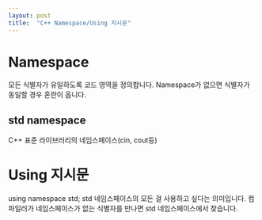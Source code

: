 ```yaml
---
layout: post
title:  "C++ Namespace/Using 지시문"
---
```


# Namespace

모든 식별자가 유일하도록 코드 영역을 정의합니다.
Namespace가 없으면 식별자가 동일할 경우 혼란이 옵니다. 

## std namespace
C++ 표준 라이브러리의 네임스페이스(cin, cout등)

# Using 지시문

using namespace std;
std 네임스페이스의 모든 걸 사용하고 싶다는 의미입니다.
컴파일러가 네임스페이스가 없는 식별자를 만나면 std 네임스페이스에서 찾습니다.


